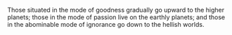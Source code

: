 Those situated in the mode of goodness gradually go upward to the higher planets; those in the mode of passion live on the earthly planets; and those in the abominable mode of ignorance go down to the hellish worlds.